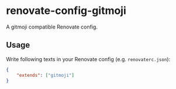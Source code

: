 # renovate-config-gitmoji

A gitmoji compatible Renovate config.

## Usage

Write following texts in your Renovate config (e.g. `renovaterc.json`):

```JSON
{
    "extends": ["gitmoji"]
}
```
